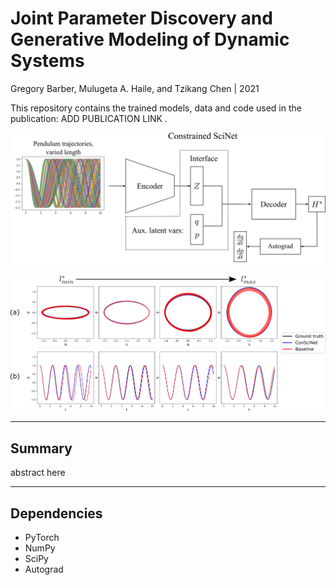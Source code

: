 # Joint Parameter Discovery and Generative Modeling of Dynamic Systems

Gregory Barber, Mulugeta A. Haile, and Tzikang Chen | 2021

This repository contains the trained models, data and code used in the publication: ADD PUBLICATION LINK .

![](figures/ConSciNet_arch.png)

![](figures/ConSciNet_pen.png)

___
## Summary

abstract here

___

## Dependencies
- PyTorch
- NumPy
- SciPy
- Autograd

